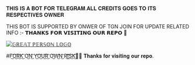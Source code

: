 𝐓𝐇𝐈𝐒 𝐈𝐒 𝐀 𝐁𝐎𝐓 𝐅𝐎𝐑 𝐓𝐄𝐋𝐄𝐆𝐑𝐀𝐌.𝐀𝐋𝐋 𝐂𝐑𝐄𝐃𝐈𝐓𝐒 𝐆𝐎𝐄𝐒 𝐓𝐎 
𝐈𝐓𝐒 𝐑𝐄𝐒𝐏𝐄𝐂𝐓𝐈𝐕𝐄𝐒 𝐎𝐖𝐍𝐄𝐑

THIS BOT IS SUPPORTED BY ONWER OF TGN JOIN FOR UPDATE RELATED INFO :- 𝗧𝗛𝗔𝗡𝗞𝗦 𝗙𝗢𝗥 𝗩𝗜𝗦𝗜𝗧𝗜𝗡𝗚 𝗢𝗨𝗥 𝗥𝗘𝗣𝗢 💜


[![𝔾ℝ𝔼𝔸𝕋 ℙ𝔼ℝ𝕊𝕆ℕ 𝕃𝕆𝔾𝕆](https://telegra.ph/file/5f24640dfb6186259324a.jpg)](https://t.me/international_hindi_chatting)

#F͜͡O͜͡R͜͡K͜͡ O͜͡N͜͡ Y͜͡O͜͡U͜͡R͜͡ O͜͡W͜͡N͜͡ R͜͡I͜͡S͜͡K͜͡💟💟
𝐓𝐡𝐚𝐧𝐤𝐬 𝐟𝐨𝐫 𝐯𝐢𝐬𝐢𝐭𝐢𝐧𝐠 𝐨𝐮𝐫 𝐫𝐞𝐩𝐨.
                  
